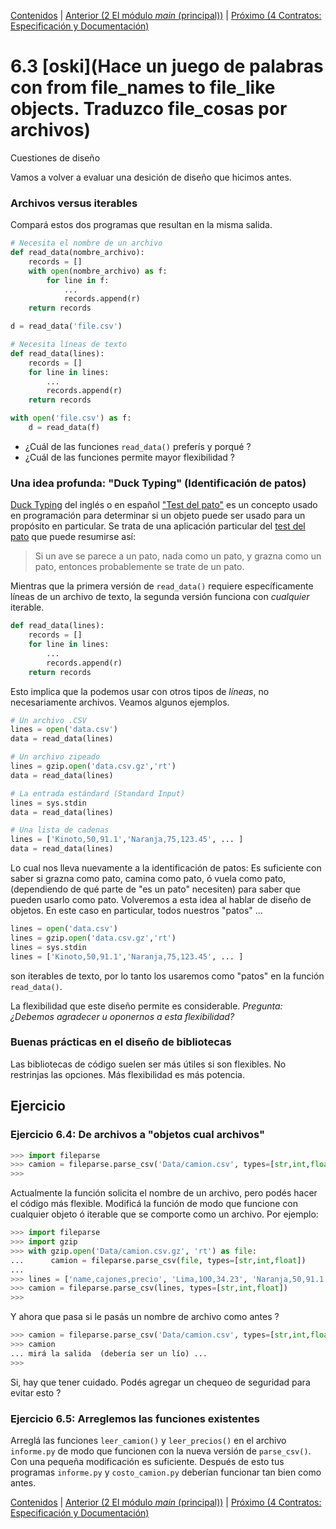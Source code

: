 [Contenidos](../Contenidos.md) \| [Anterior (2 El módulo *main* (principal))](02_305Main_module.md) \| [Próximo (4 Contratos: Especificación y Documentación)](04_Especificación.md)

# 6.3 [oski](Hace un juego de palabras con from file_names to file_like objects. Traduzco file_cosas por archivos)

Cuestiones de diseño

Vamos a volver a evaluar una desición de diseño que hicimos antes.

### Archivos versus iterables

Compará estos dos programas que resultan en la misma salida.

```python
# Necesita el nombre de un archivo
def read_data(nombre_archivo):
    records = []
    with open(nombre_archivo) as f:
        for line in f:
            ...
            records.append(r)
    return records

d = read_data('file.csv')
```

```python
# Necesita líneas de texto
def read_data(lines):
    records = []
    for line in lines:
        ...
        records.append(r)
    return records

with open('file.csv') as f:
    d = read_data(f)
```

* ¿Cuál de las funciones `read_data()` preferís y porqué ?
* ¿Cuál de las funciones permite mayor flexibilidad ?

### Una idea profunda: "Duck Typing" (Identificación de patos)

[Duck Typing](https://en.wikipedia.org/wiki/Duck_typing) del inglés o en español ["Test del pato"](https://es.wikipedia.org/wiki/Duck_typing) es un concepto usado en programación para determinar si un objeto puede ser usado para un propósito en particular. Se trata de una aplicación particular del [test del pato](https://en.wikipedia.org/wiki/Duck_test) que puede resumirse así:

> Si un ave se parece a un pato, nada como un pato, y grazna como un pato, entonces probablemente se trate de un pato.

Mientras que la primera versión de `read_data()` requiere específicamente líneas de un archivo de texto, la segunda versión funciona con *cualquier* iterable. 

```python
def read_data(lines):
    records = []
    for line in lines:
        ...
        records.append(r)
    return records
```

Esto implica que la podemos usar con otros tipos de *líneas*, no necesariamente archivos. Veamos algunos ejemplos.


```python
# Un archivo .CSV 
lines = open('data.csv')
data = read_data(lines)

# Un archivo zipeado 
lines = gzip.open('data.csv.gz','rt')
data = read_data(lines)

# La entrada estándard (Standard Input)
lines = sys.stdin
data = read_data(lines)

# Una lista de cadenas
lines = ['Kinoto,50,91.1','Naranja,75,123.45', ... ]
data = read_data(lines)
```
Lo cual nos lleva nuevamente a la identificación de patos: Es suficiente con saber si grazna como pato, camina como pato, ó vuela como pato, (dependiendo de qué parte de "es un pato" necesiten) para saber que pueden usarlo como pato. Volveremos a esta idea al hablar de diseño de objetos. En este caso en particular, todos nuestros "patos" ...

```python
lines = open('data.csv')
lines = gzip.open('data.csv.gz','rt')
lines = sys.stdin
lines = ['Kinoto,50,91.1','Naranja,75,123.45', ... ]
```

son iterables de texto, por lo tanto los usaremos como "patos" en la función `read_data()`.

La flexibilidad que este diseño permite es considerable.
*Pregunta: ¿Debemos agradecer u oponernos a esta flexibilidad?* 


### Buenas prácticas en el diseño de bibliotecas

Las bibliotecas de código suelen ser más útiles si son flexibles. No restrinjas las opciones. Más flexibilidad es más potencia.

## Ejercicio

### Ejercicio 6.4: De archivos a "objetos cual archivos"

```python
>>> import fileparse
>>> camion = fileparse.parse_csv('Data/camion.csv', types=[str,int,float])
>>>
```

Actualmente la función solicita el nombre de un archivo, pero podés hacer el código más flexible. Modificá la función de modo que funcione con cualquier objeto ó iterable que se comporte como un archivo. Por ejemplo:


```python
>>> import fileparse
>>> import gzip
>>> with gzip.open('Data/camion.csv.gz', 'rt') as file:
...      camion = fileparse.parse_csv(file, types=[str,int,float])
...
>>> lines = ['name,cajones,precio', 'Lima,100,34.23', 'Naranja,50,91.1', 'Mburucuya,75,45.1']
>>> camion = fileparse.parse_csv(lines, types=[str,int,float])
>>>
```

Y ahora que pasa si le pasás un nombre de archivo como antes ?

```python
>>> camion = fileparse.parse_csv('Data/camion.csv', types=[str,int,float])
>>> camion
... mirá la salida  (debería ser un lío) ...
>>>
```

Si, hay que tener cuidado. Podés agregar un chequeo de seguridad para evitar esto ?

### Ejercicio 6.5: Arreglemos las funciones existentes
Arreglá las funciones `leer_camion()` y `leer_precios()` en el archivo `informe.py` de modo que funcionen con la nueva versión de `parse_csv()`. Con una pequeña modificación es suficiente. Después de esto tus programas `informe.py` y `costo_camion.py` deberían funcionar tan bien como antes. 




[Contenidos](../Contenidos.md) \| [Anterior (2 El módulo *main* (principal))](02_305Main_module.md) \| [Próximo (4 Contratos: Especificación y Documentación)](04_Especificación.md)

